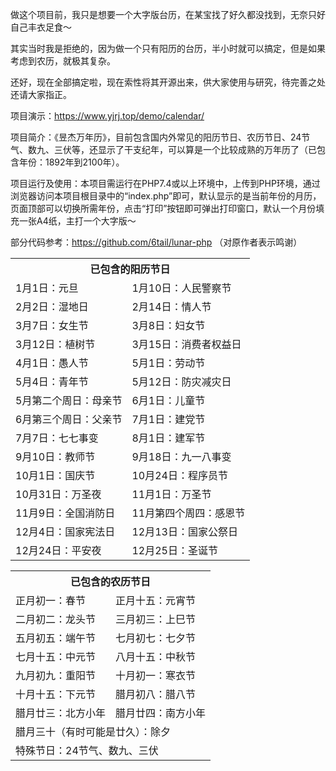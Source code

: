 做这个项目前，我只是想要一个大字版台历，在某宝找了好久都没找到，无奈只好自己丰衣足食～

其实当时我是拒绝的，因为做一个只有阳历的台历，半小时就可以搞定，但是如果考虑到农历，就极其复杂。

还好，现在全部搞定啦，现在索性将其开源出来，供大家使用与研究，待完善之处还请大家指正。

项目演示：https://www.yjrj.top/demo/calendar/

项目简介：《昱杰万年历》，目前包含国内外常见的阳历节日、农历节日、24节气、数九、三伏等，还显示了干支纪年，可以算是一个比较成熟的万年历了（已包含年份：1892年到2100年）。

项目运行及使用：本项目需运行在PHP7.4或以上环境中，上传到PHP环境，通过浏览器访问本项目根目录中的“index.php”即可，默认显示的是当前年份的月历，页面顶部可以切换所需年份，点击“打印”按钮即可弹出打印窗口，默认一个月份填充一张A4纸，主打一个大字版～

部分代码参考：https://github.com/6tail/lunar-php （对原作者表示鸣谢）

<table>
  <tr><th colspan="2">已包含的阳历节日</th></tr>
  <tr><td>1月1日：元旦</td><td>1月10日：人民警察节</td></tr>
  <tr><td>2月2日：湿地日</td><td>2月14日：情人节</td></tr>
  <tr><td>3月7日：女生节</td><td>3月8日：妇女节</td></tr>
  <tr><td>3月12日：植树节</td><td>3月15日：消费者权益日</td></tr>
  <tr><td>4月1日：愚人节</td><td>5月1日：劳动节</td></tr>
  <tr><td>5月4日：青年节</td><td>5月12日：防灾减灾日</td></tr>
  <tr><td>5月第二个周日：母亲节</td><td>6月1日：儿童节</td></tr>
  <tr><td>6月第三个周日：父亲节</td><td>7月1日：建党节</td></tr>
  <tr><td>7月7日：七七事变</td><td>8月1日：建军节</td></tr>
  <tr><td>9月10日：教师节</td><td>9月18日：九一八事变</td></tr>
  <tr><td>10月1日：国庆节</td><td>10月24日：程序员节</td></tr>
  <tr><td>10月31日：万圣夜</td><td>11月1日：万圣节</td></tr>
  <tr><td>11月9日：全国消防日</td><td>11月第四个周四：感恩节</td></tr>
  <tr><td>12月4日：国家宪法日</td><td>12月13日：国家公祭日</td></tr>
  <tr><td>12月24日：平安夜</td><td>12月25日：圣诞节</td></tr>
</table>

<table>
  <tr><th colspan="2">已包含的农历节日</th></tr>
  <tr><td>正月初一：春节</td><td>正月十五：元宵节</td></tr>
  <tr><td>二月初二：龙头节</td><td>三月初三：上巳节</td></tr>
  <tr><td>五月初五：端午节</td><td>七月初七：七夕节</td></tr>
  <tr><td>七月十五：中元节</td><td>八月十五：中秋节</td></tr>
  <tr><td>九月初九：重阳节</td><td>十月初一：寒衣节</td></tr>
  <tr><td>十月十五：下元节</td><td>腊月初八：腊八节</td></tr>
  <tr><td>腊月廿三：北方小年</td><td>腊月廿四：南方小年</td></tr>
  <tr><td colspan="2">腊月三十（有时可能是廿久）：除夕</td></tr>
  <tr><td colspan="2">特殊节日：24节气、数九、三伏</td></tr>
</table>